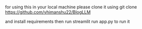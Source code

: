 for using this in your local machine please clone it using git clone https://github.com/yhimanshu22/BlogLLM

and install requirements then run streamlit run app.py to run it
